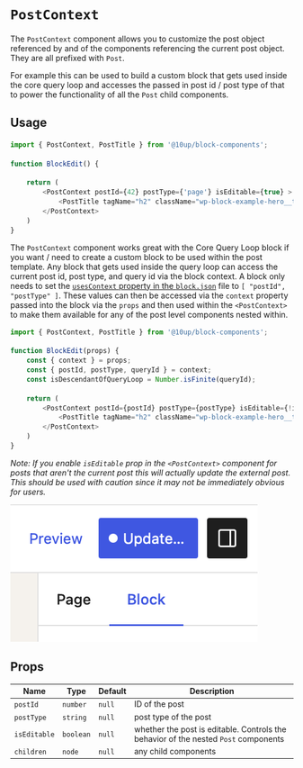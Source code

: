 # `PostContext`

The `PostContext` component allows you to customize the post object referenced by and of the components referencing the current post object. They are all prefixed with `Post`.

For example this can be used to build a custom block that gets used inside the core query loop and accesses the passed in post id / post type of that to power the functionality of all the `Post` child components.

## Usage

```js
import { PostContext, PostTitle } from '@10up/block-components';

function BlockEdit() {

    return (
        <PostContext postId={42} postType={'page'} isEditable={true} >
            <PostTitle tagName="h2" className="wp-block-example-hero__title" />
        </PostContext>
    )
}
```

The `PostContext` component works great with the Core Query Loop block if you want / need to create a custom block to be used within the post template. Any block that gets used inside the query loop can access the current post id, post type, and query id via the block context. A block only needs to set the [`usesContext` property in the `block.json`](https://developer.wordpress.org/block-editor/reference-guides/block-api/block-metadata/#context) file to `[ "postId", "postType" ]`. These values can then be accessed via the `context` property passed into the block via the `props` and then used within the `<PostContext>` to make them available for any of the post level components nested within.

```js
import { PostContext, PostTitle } from '@10up/block-components';

function BlockEdit(props) {
    const { context } = props;
    const { postId, postType, queryId } = context;
    const isDescendantOfQueryLoop = Number.isFinite(queryId);

    return (
        <PostContext postId={postId} postType={postType} isEditable={!isDescendantOfQueryLoop}>
            <PostTitle tagName="h2" className="wp-block-example-hero__title" />
        </PostContext>
    )
}
```

*Note: If you enable `isEditable` prop in the `<PostContext>` component for posts that aren't the current post this will actually update the external post. This should be used with caution since it may not be immediately obvious for users.*

![Block Editor Save button showing an indicator for unsaved external changes](../../images/block-editor-unsaved-external-change.png)

## Props

| Name       | Type              | Default  |  Description                                                   |
| ---------- | ----------------- | -------- | -------------------------------------------------------------- |
| `postId` | `number` | `null` | ID of the post |
| `postType` | `string` | `null` | post type of the post |
| `isEditable` | `boolean` | `null` | whether the post is editable. Controls the behavior of the nested `Post` components |
| `children` | `node` | `null` | any child components |
